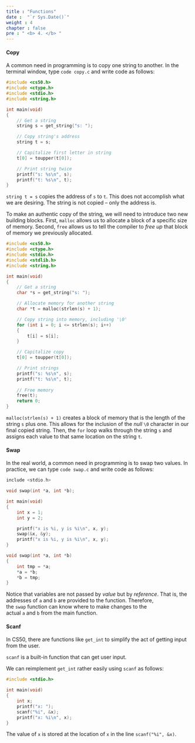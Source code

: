 ```yaml
---
title : "Functions"
date :  "`r Sys.Date()`" 
weight : 4 
chapter : false
pre : " <b> 4. </b> "
---
```

#### Copy

A common need in programming is to copy one string to another. In the terminal window, type `code copy.c` and write code as follows:

```c
#include <cs50.h>
#include <ctype.h>
#include <stdio.h>
#include <string.h>

int main(void)
{
    // Get a string
    string s = get_string("s: ");

    // Copy string's address
    string t = s;

    // Capitalize first letter in string
    t[0] = toupper(t[0]);

    // Print string twice
    printf("s: %s\n", s);
    printf("t: %s\n", t);
}
```

`string t = s` copies the address of `s` to `t`. This does not accomplish what we are desiring. The string is not copied – only the address is.

To make an authentic copy of the string, we will need to introduce two new building blocks. First, `malloc` allows us to allocate a block of a specific size of memory. Second, `free` allows us to tell the compiler to *free up* that block of memory we previously allocated.

```c
#include <cs50.h>
#include <ctype.h>
#include <stdio.h>
#include <stdlib.h>
#include <string.h>

int main(void)
{
    // Get a string
    char *s = get_string("s: ");

    // Allocate memory for another string
    char *t = malloc(strlen(s) + 1);

    // Copy string into memory, including '\0'
    for (int i = 0; i <= strlen(s); i++)
    {
        t[i] = s[i];
    }

    // Capitalize copy
    t[0] = toupper(t[0]);

    // Print strings
    printf("s: %s\n", s);
    printf("t: %s\n", t);
    
    // Free memory
    free(t);
    return 0;
}
```

`malloc(strlen(s) + 1)` creates a block of memory that is the length of the string `s` plus one. This allows for the inclusion of the *null* `\0` character in our final copied string. Then, the `for` loop walks through the string `s` and assigns each value to that same location on the string `t`.

#### Swap

In the real world, a common need in programming is to swap two values. In practice, we can type `code swap.c` and write code as follows:

```c
include <stdio.h>

void swap(int *a, int *b);

int main(void)
{
    int x = 1;
    int y = 2;

    printf("x is %i, y is %i\n", x, y);
    swap(&x, &y);
    printf("x is %i, y is %i\n", x, y);
}

void swap(int *a, int *b)
{
    int tmp = *a;
    *a = *b;
    *b = tmp;
}
```

Notice that variables are not passed by *value* but by *reference*. That is, the addresses of `a` and `b` are provided to the function. Therefore, the `swap` function can know where to make changes to the actual `a` and `b` from the main function.

#### Scanf

In CS50, there are functions like `get_int` to simplify the act of getting input from the user.

`scanf` is a built-in function that can get user input.

We can reimplement `get_int` rather easily using `scanf` as follows:

```c
#include <stdio.h>

int main(void)
{
    int x;
    printf("x: ");
    scanf("%i", &x);
    printf("x: %i\n", x);
}
```

The value of `x` is stored at the location of `x` in the line `scanf("%i", &x)`.